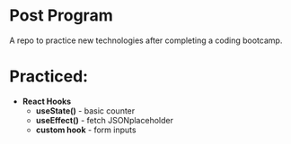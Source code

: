 # Post Program

A repo to practice new technologies after completing a coding bootcamp.

# Practiced:

- **React Hooks**
  - **useState()** - basic counter
  - **useEffect()** - fetch JSONplaceholder
  - **custom hook** - form inputs
